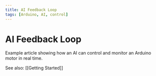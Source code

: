 ```yaml
---
title: AI Feedback Loop
tags: [Arduino, AI, control]
---
```


# AI Feedback Loop

Example article showing how an AI can control and monitor an Arduino motor in real time.

See also: [[Getting Started]]
